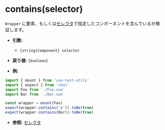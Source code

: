 # contains(selector)

`Wrapper` に要素、もしくは[セレクタ](/docs/ja/api/selectors.md)で指定したコンポーネントを含んでいるか検証します。

- **引数:**
  - `{string|Component} selector`

- **戻り値:** `{boolean}`

- **例:**

```js
import { mount } from 'vue-test-utils'
import { expect } from 'chai'
import Foo from './Foo.vue'
import Bar from './Bar.vue'

const wrapper = mount(Foo)
expect(wrapper.contains('p')).toBe(true)
expect(wrapper.contains(Bar)).toBe(true)
```

- **参照:** [セレクタ](/docs/ja/api/selectors.md)
